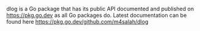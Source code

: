dlog is a Go package that has its public API documented and published on https://pkg.go.dev as all Go packages do. Latest documentation can be found here https://pkg.go.dev/github.com/m4salah/dlog